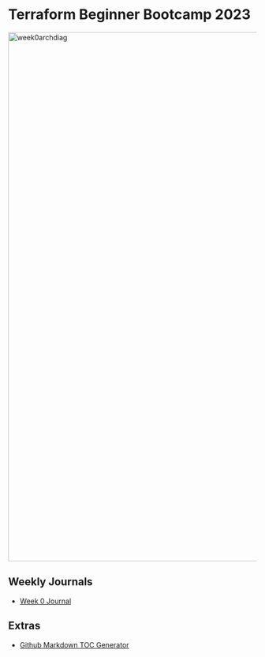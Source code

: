 # Terraform Beginner Bootcamp 2023
<img width="1072" alt="week0archdiag" src="https://github.com/zawscloud/terraform-beginner-bootcamp-2023/assets/83472934/92e426f0-67bb-45b4-a661-21e91cf77238">


## Weekly Journals 
- [Week 0 Journal](journal/week0.md)

## Extras
- [Github Markdown TOC Generator](https://ecotrust-canada.github.io/markdown-toc/)
